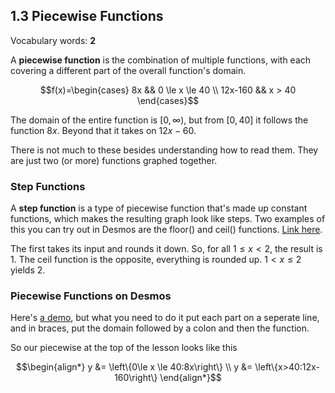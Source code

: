 ## 1.3 Piecewise Functions

Vocabulary words: **2**

A **piecewise function** is the combination of multiple functions, with each covering a different part of the overall function's domain.

$$f(x)=\begin{cases}
8x      && 0 \le x \le 40 \\
12x-160 && x > 40
\end{cases}$$

The domain of the entire function is $[0,\infty)$, but from $[0,40]$ it follows the function $8x$. Beyond that it takes on $12x-60$.

There is not much to these besides understanding how to read them. They are just two (or more) functions graphed together.

### Step Functions

A **step function** is a type of piecewise function that's made up constant functions, which makes the resulting graph look like steps. Two examples of this you can try out in Desmos are the floor() and ceil() functions. [Link here](https://www.desmos.com/calculator/phxbxe8hgc).

The first takes its input and rounds it down. So, for all $1\le x < 2$, the result is 1. The ceil function is the opposite, everything is rounded up. $1 < x \le 2$ yields 2.

### Piecewise Functions on Desmos

Here's [a demo](https://www.desmos.com/calculator/oonhdufzwz), but what you need to do it put each part on a seperate line, and in braces, put the domain followed by a colon and then the function.

So our piecewise at the top of the lesson looks like this

$$\begin{align*}
y &= \left\{0\le x \le 40:8x\right\} \\
y &= \left\{x>40:12x-160\right\}
\end{align*}$$
